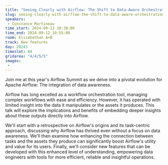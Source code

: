 ```yaml
---
title: "Seeing Clearly with Airflow: The Shift to Data-Aware Orchestration"
slug: seeing-clearly-with-airflow-the-shift-to-data-aware-orchestration
speakers:
 - Constance Martineau
time_start: 2024-09-12 10:30:00
time_end: 2024-09-12 10:55:00
room: Elizabethan A+B
track: New features
day: 20243
timeslot: 84
gridarea: "4/4/5/5"
images: 
 - 
---
```


Join me at this year's Airflow Summit as we delve into a pivotal evolution for Apache Airflow: The integration of data awareness.
 
 
 
 Airflow has long excelled as a workflow orchestration tool, managing complex workflows with ease and efficiency. However, it has operated with limited insight into the data it manipulates or the assets it produces. This talk will explore the implications and benefits of embedding deeper insights about these outputs directly into Airflow.
 
 
 
 We'll start with a retrospective on Airflow's origins and its task-centric approach, discussing why Airflow has thrived even without a focus on data awareness. We'll then examine how enhancing the connection between tasks and the assets they produce can significantly boost Airflow's utility and value for its users. Finally, we'll consider new features that can be developed with this enhanced level of understanding, empowering data engineers with tools for more efficient, reliable and insightful operations.